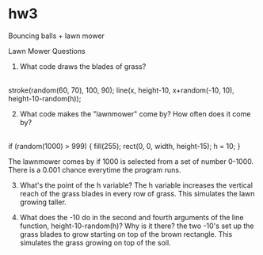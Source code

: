 # hw3

Bouncing balls + lawn mower


Lawn Mower Questions
1. What code draws the blades of grass?
<br>
stroke(random(60, 70), 100, 90);
line(x, height-10, x+random(-10, 10), height-10-random(h));

2. What code makes the "lawnmower" come by? How often does it come by?
<br>
if (random(1000) > 999) {
    fill(255);
    rect(0, 0, width, height-15);
    h = 10;
  }
  
The lawnmower comes by if 1000 is selected from a set of number 0-1000. There is a 0.001 chance everytime the program runs.

3. What's the point of the h variable?
The h variable increases the vertical reach of the grass blades in every row of grass. This simulates the lawn growing taller.

4. What does the -10 do in the second and fourth arguments of the line function, height-10-random(h)? Why is it there?
the two -10's set up the grass blades to grow starting on top of the brown rectangle. This simulates the grass growing on top of the soil.
